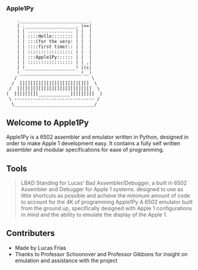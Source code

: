 ### Apple1Py
```
    .__________________________.
    | .___________________. |==|
    | | ................. | |  |
    | | ::::Hello:::::::: | |  |
    | | :::(for the very: | |  |
    | | ::::first time):: | |  |
    | | ::::::::::::::::: | |  |
    | | :::Apple1Py:::::: | |  |
    | | ::::::::::::::::: | | ,|
    | !___________________! |(c|
    !_______________________!__!
   /                            \
  /  [][][][][][][][][][][][][]  \
 /  [][][][][][][][][][][][][][]  \
(  [][][][][____________][][][][]  )
 \ ------------------------------ /
  \______________________________/
```
## Welcome to Apple1Py
Apple1Py is a 6502 assembler and emulator written in Python, designed in order to make Apple 1 development easy. It contains a fully self written assembler and modular specifications for ease of programming.

## Tools

> LBAD
Standing for Lucas' Bad Assembler/Debugger, a built in 6502 Assembler and Debugger for Apple 1 systems. designed to use as little shortcuts as possible and achieve the minimum amount of code to account for the 4K of programming
> Apple1Py
A 6502 emulator built from the ground up, specifically designed with Apple 1 configurations in mind and the ability to emulate the display of the Apple 1.

## Contributers
- Made by Lucas Frias
- Thanks to Professor Schoonover and Professor Gibbons for insight on emulation and assistance with the project
